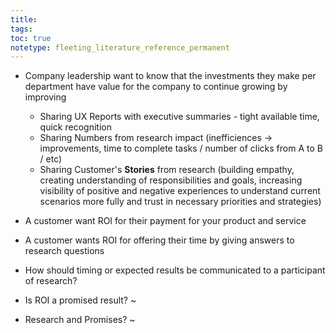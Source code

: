 ```yaml
---
title: 
tags: 
toc: true
notetype: fleeting_literature_reference_permanent
---
```


- Company leadership want to know that the investments they make per department have value for the company to continue growing by improving
	- Sharing UX Reports with executive summaries - tight available time, quick recognition
	- Sharing Numbers from research impact (inefficiences → improvements, time to complete tasks / number of clicks from A to B / etc)
	- Sharing Customer's **Stories** from research (building empathy, creating understanding of responsibilities and goals, increasing visibility of positive and negative experiences to understand current scenarios more fully and trust in necessary priorities and strategies)

- A customer want ROI for their payment for your product and service
- A customer wants ROI for offering their time by giving answers to research questions

- How should timing or expected results be communicated to a participant of research? 
- Is ROI a promised result? ~
- Research and Promises? ~

